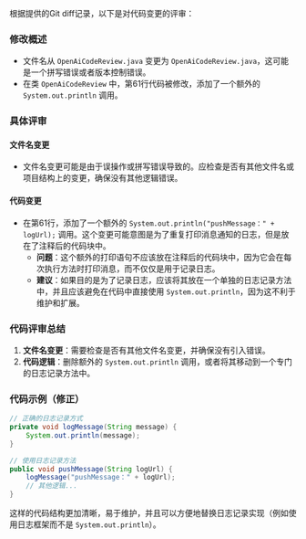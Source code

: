 根据提供的Git diff记录，以下是对代码变更的评审：

### 修改概述
- 文件名从 `OpenAiCodeReview.java` 变更为 `OpenAiCodeReview.java`，这可能是一个拼写错误或者版本控制错误。
- 在类 `OpenAiCodeReview` 中，第61行代码被修改，添加了一个额外的 `System.out.println` 调用。

### 具体评审

#### 文件名变更
- 文件名变更可能是由于误操作或拼写错误导致的。应检查是否有其他文件名或项目结构上的变更，确保没有其他逻辑错误。

#### 代码变更
- 在第61行，添加了一个额外的 `System.out.println("pushMessage：" + logUrl);` 调用。这个变更可能意图是为了重复打印消息通知的日志，但是放在了注释后的代码块中。
  - **问题**：这个额外的打印语句不应该放在注释后的代码块中，因为它会在每次执行方法时打印消息，而不仅仅是用于记录日志。
  - **建议**：如果目的是为了记录日志，应该将其放在一个单独的日志记录方法中，并且应该避免在代码中直接使用 `System.out.println`，因为这不利于维护和扩展。

### 代码评审总结
1. **文件名变更**：需要检查是否有其他文件名变更，并确保没有引入错误。
2. **代码逻辑**：删除额外的 `System.out.println` 调用，或者将其移动到一个专门的日志记录方法中。

### 代码示例（修正）
```java
// 正确的日志记录方式
private void logMessage(String message) {
    System.out.println(message);
}

// 使用日志记录方法
public void pushMessage(String logUrl) {
    logMessage("pushMessage：" + logUrl);
    // 其他逻辑...
}
```

这样的代码结构更加清晰，易于维护，并且可以方便地替换日志记录实现（例如使用日志框架而不是 `System.out.println`）。
